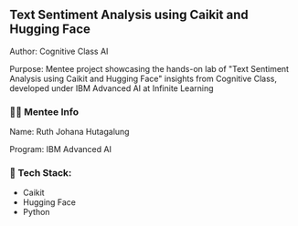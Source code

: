 ## Text Sentiment Analysis using Caikit and  Hugging Face
Author: Cognitive Class AI

Purpose: Mentee project showcasing the hands-on lab of "Text Sentiment Analysis using Caikit and  Hugging Face" insights from Cognitive Class, developed under IBM Advanced AI at Infinite Learning
### :mage_woman: Mentee Info
Name: Ruth Johana Hutagalung

Program: IBM Advanced AI
### :robot: Tech Stack:
- Caikit
- Hugging Face
- Python
